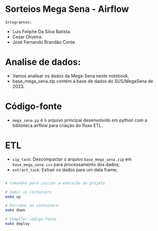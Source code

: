 # Sorteios Mega Sena - Airflow

`Integrantes:`
- Luis Feliphe Da Silva Batista.
- Cesar Oliveira.
- José Fernando Brandão Conte.

# Analise de dados:
- Vamos analisar os dados da Mega-Sena neste notebook.
- base_mega_sena.zip contém a base de dados do SUS/MegaSena de 2023.

# Código-fonte
- `mega_sena.py` é o arquivo principal desenvolvido em python com a biblioteca airflow para criação do fluxo ETL.

# ETL
- `zip_task`: Descompactar o arquivo `base_mega_sena.zip` em `base_mega_sena.csv` para processamento dos dados;
- `extract_task`: Extrair os dados para um data frame;

```bash

# Comandos para iniciar a execução do projeto

# Subir os containers
make up

# Derrubar os containers
make down

# Compilar código-fonte
make deploy
